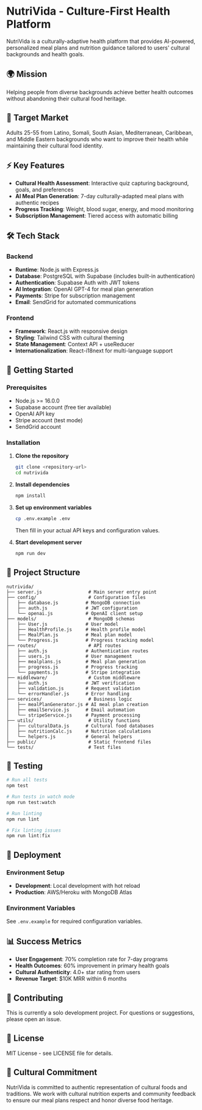 # NutriVida - Culture-First Health Platform

NutriVida is a culturally-adaptive health platform that provides AI-powered, personalized meal plans and nutrition guidance tailored to users' cultural backgrounds and health goals.

## 🌍 Mission

Helping people from diverse backgrounds achieve better health outcomes without abandoning their cultural food heritage.

## 🎯 Target Market

Adults 25-55 from Latino, Somali, South Asian, Mediterranean, Caribbean, and Middle Eastern backgrounds who want to improve their health while maintaining their cultural food identity.

## ⚡ Key Features

- **Cultural Health Assessment**: Interactive quiz capturing background, goals, and preferences
- **AI Meal Plan Generation**: 7-day culturally-adapted meal plans with authentic recipes
- **Progress Tracking**: Weight, blood sugar, energy, and mood monitoring
- **Subscription Management**: Tiered access with automatic billing

## 🛠 Tech Stack

### Backend
- **Runtime**: Node.js with Express.js
- **Database**: PostgreSQL with Supabase (includes built-in authentication)
- **Authentication**: Supabase Auth with JWT tokens
- **AI Integration**: OpenAI GPT-4 for meal plan generation
- **Payments**: Stripe for subscription management
- **Email**: SendGrid for automated communications

### Frontend
- **Framework**: React.js with responsive design
- **Styling**: Tailwind CSS with cultural theming
- **State Management**: Context API + useReducer
- **Internationalization**: React-i18next for multi-language support

## 🚀 Getting Started

### Prerequisites
- Node.js >= 16.0.0
- Supabase account (free tier available)
- OpenAI API key
- Stripe account (test mode)
- SendGrid account

### Installation

1. **Clone the repository**
   ```bash
   git clone <repository-url>
   cd nutrivida
   ```

2. **Install dependencies**
   ```bash
   npm install
   ```

3. **Set up environment variables**
   ```bash
   cp .env.example .env
   ```
   Then fill in your actual API keys and configuration values.

4. **Start development server**
   ```bash
   npm run dev
   ```

## 📁 Project Structure

```
nutrivida/
├── server.js                 # Main server entry point
├── config/                   # Configuration files
│   ├── database.js          # MongoDB connection
│   ├── auth.js              # JWT configuration
│   └── openai.js            # OpenAI client setup
├── models/                   # MongoDB schemas
│   ├── User.js              # User model
│   ├── HealthProfile.js     # Health profile model
│   ├── MealPlan.js          # Meal plan model
│   └── Progress.js          # Progress tracking model
├── routes/                   # API routes
│   ├── auth.js              # Authentication routes
│   ├── users.js             # User management
│   ├── mealplans.js         # Meal plan generation
│   ├── progress.js          # Progress tracking
│   └── payments.js          # Stripe integration
├── middleware/               # Custom middleware
│   ├── auth.js              # JWT verification
│   ├── validation.js        # Request validation
│   └── errorHandler.js      # Error handling
├── services/                 # Business logic
│   ├── mealPlanGenerator.js # AI meal plan creation
│   ├── emailService.js      # Email automation
│   └── stripeService.js     # Payment processing
├── utils/                    # Utility functions
│   ├── culturalData.js      # Cultural food databases
│   ├── nutritionCalc.js     # Nutrition calculations
│   └── helpers.js           # General helpers
├── public/                   # Static frontend files
└── tests/                    # Test files
```

## 🧪 Testing

```bash
# Run all tests
npm test

# Run tests in watch mode
npm run test:watch

# Run linting
npm run lint

# Fix linting issues
npm run lint:fix
```

## 🚀 Deployment

### Environment Setup
- **Development**: Local development with hot reload
- **Production**: AWS/Heroku with MongoDB Atlas

### Environment Variables
See `.env.example` for required configuration variables.

## 📊 Success Metrics

- **User Engagement**: 70% completion rate for 7-day programs
- **Health Outcomes**: 60% improvement in primary health goals
- **Cultural Authenticity**: 4.0+ star rating from users
- **Revenue Target**: $10K MRR within 6 months

## 🤝 Contributing

This is currently a solo development project. For questions or suggestions, please open an issue.

## 📄 License

MIT License - see LICENSE file for details.

## 🌟 Cultural Commitment

NutriVida is committed to authentic representation of cultural foods and traditions. We work with cultural nutrition experts and community feedback to ensure our meal plans respect and honor diverse food heritage.